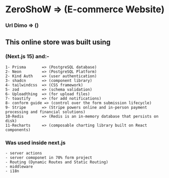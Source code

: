# ZeroShoW => (E-commerce Website)

### Url Dimo => ()

## This online store was built using

### (Next.js 15) and:-

    1- Prisma       => (PostgreSQL database)
    2- Neon         => (PostgreSQL Platform)
    2- Kind Auth    => (user authentication)
    3- shadcn       => (component library)
    4- tailwindcss  => (CSS framework)
    5- zod          => (schema validation)
    6- Uploadthing  => (for upload files)
    7- toastify     => (for add notifications)
    8- conform guide => (control over the form submission lifecycle)
    9- Stripe       => (Stripe powers online and in-person payment processing and financial solutions)
    10-Redis        => (Redis is an in-memory database that persists on disk)
    11-Recharts     => (composable charting library built on React components)

### Was used inside next.js

    - server actions
    - server comoponet in 70% form project
    - Routing (Dynamic Routes and Static Routing)
    - middleware
    - i18n
